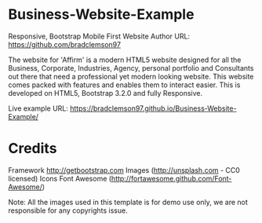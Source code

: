 # Business-Website-Example
Responsive, Bootstrap Mobile First Website
Author URL: https://github.com/bradclemson97

The website for 'Affirm' is a modern HTML5 website designed for all the Business, Corporate, Industries, Agency, personal portfolio and Consultants out there that need a professional yet modern looking website. This website comes packed with features and enables them to interact easier. This is developed on HTML5, Bootstrap 3.2.0 and fully Responsive.

Live example URL: https://bradclemson97.github.io/Business-Website-Example/


Credits
=======
Framework  http://getbootstrap.com
Images	(http://unsplash.com - CC0 licensed)
Icons	Font Awesome (http://fortawesome.github.com/Font-Awesome/)

Note: All the images used in this template is for demo use only, we are not responsible for any copyrights issue.	
